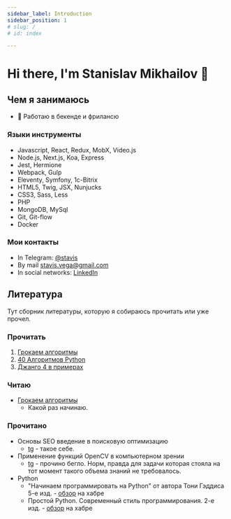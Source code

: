 ```yaml
---
sidebar_label: Introduction
sidebar_position: 1
# slug: /
# id: index

---
```


# Hi there, I'm Stanislav Mikhailov 👋

## Чем я занимаюсь

- 👔 Работаю в бекенде и фрилансю

### Языки инструменты

- Javascript, React, Redux, MobX, Video.js
- Node.js, Next.js, Koa, Express
- Jest, Hermione
- Webpack, Gulp
- Eleventy, Symfony, 1c-Bitrix
- HTML5, Twig, JSX, Nunjucks
- CSS3, Sass, Less
- PHP
- MongoDB, MySql
- Git, Git-flow
- Docker

### Мои контакты
* In Telegram: [@stavis](https://t.me/stavis)
* By mail [stavis.vega@gmail.com](mailto:stavis.vega@gmail.com)
* In social networks: [LinkedIn](https://ru.linkedin.com/in/stavis-vega/)


## Литература

Тут сборник литературы, которую я собираюсь прочитать или уже прочел.

### Прочитать

1. [Грокаем алгоритмы](https://fb2.top/grokaem-algoritmy-illyustrirovannoe-posobie-dlya-programmistov-i-lyubopytstvuyuschih-697746)
2. [40 Алгоритмов Python](https://t.me/devs_store/319)
3. [Джанго 4 в примерах](https://t.me/devs_store/345)

### Читаю

- [Грокаем алгоритмы](https://fb2.top/grokaem-algoritmy-illyustrirovannoe-posobie-dlya-programmistov-i-lyubopytstvuyuschih-697746)
  - Какой раз начинаю.

### Прочитано

- Основы SEO введение в поисковую оптимизацию
  - [tg](https://t.me/devs_store/258) - такое себе.
- Применение функций OpenCV в компьютерном зрении
  - [tg](https://t.me/devs_store/256) - прочино бегло. Норм, правда для задачи которая стояла на тот момент такого объема знаний не требовалось.
- Python
  - "Начинаем программировать на Python" от автора Тони Гэддиса 5-е изд. - [обзор](https://habr.com/ru/articles/670740/) на хабре
  - Простой Python. Современный стиль программирования. 2-е изд. - [обзор](https://habr.com/ru/companies/piter/articles/528880/) на хабре